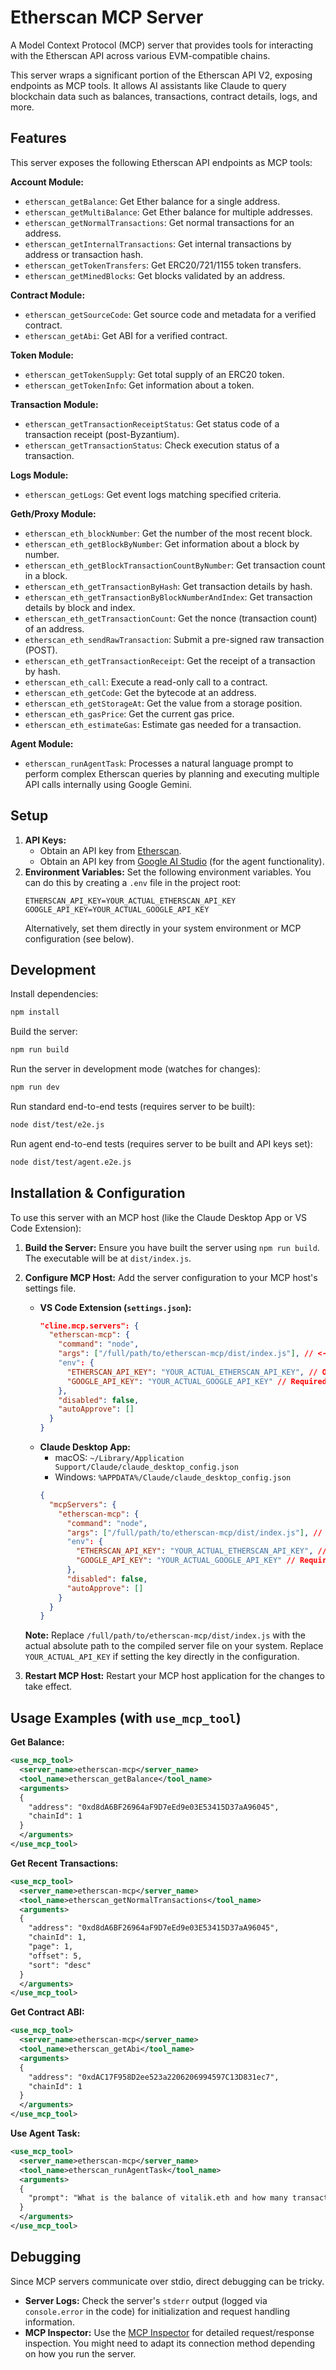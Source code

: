 # Etherscan MCP Server

A Model Context Protocol (MCP) server that provides tools for interacting with the Etherscan API across various EVM-compatible chains.

This server wraps a significant portion of the Etherscan API V2, exposing endpoints as MCP tools. It allows AI assistants like Claude to query blockchain data such as balances, transactions, contract details, logs, and more.

## Features

This server exposes the following Etherscan API endpoints as MCP tools:

**Account Module:**

- `etherscan_getBalance`: Get Ether balance for a single address.
- `etherscan_getMultiBalance`: Get Ether balance for multiple addresses.
- `etherscan_getNormalTransactions`: Get normal transactions for an address.
- `etherscan_getInternalTransactions`: Get internal transactions by address or transaction hash.
- `etherscan_getTokenTransfers`: Get ERC20/721/1155 token transfers.
- `etherscan_getMinedBlocks`: Get blocks validated by an address.

**Contract Module:**

- `etherscan_getSourceCode`: Get source code and metadata for a verified contract.
- `etherscan_getAbi`: Get ABI for a verified contract.

**Token Module:**

- `etherscan_getTokenSupply`: Get total supply of an ERC20 token.
- `etherscan_getTokenInfo`: Get information about a token.

**Transaction Module:**

- `etherscan_getTransactionReceiptStatus`: Get status code of a transaction receipt (post-Byzantium).
- `etherscan_getTransactionStatus`: Check execution status of a transaction.

**Logs Module:**

- `etherscan_getLogs`: Get event logs matching specified criteria.

**Geth/Proxy Module:**

- `etherscan_eth_blockNumber`: Get the number of the most recent block.
- `etherscan_eth_getBlockByNumber`: Get information about a block by number.
- `etherscan_eth_getBlockTransactionCountByNumber`: Get transaction count in a block.
- `etherscan_eth_getTransactionByHash`: Get transaction details by hash.
- `etherscan_eth_getTransactionByBlockNumberAndIndex`: Get transaction details by block and index.
- `etherscan_eth_getTransactionCount`: Get the nonce (transaction count) of an address.
- `etherscan_eth_sendRawTransaction`: Submit a pre-signed raw transaction (POST).
- `etherscan_eth_getTransactionReceipt`: Get the receipt of a transaction by hash.
- `etherscan_eth_call`: Execute a read-only call to a contract.
- `etherscan_eth_getCode`: Get the bytecode at an address.
- `etherscan_eth_getStorageAt`: Get the value from a storage position.
- `etherscan_eth_gasPrice`: Get the current gas price.
- `etherscan_eth_estimateGas`: Estimate gas needed for a transaction.

**Agent Module:**

- `etherscan_runAgentTask`: Processes a natural language prompt to perform complex Etherscan queries by planning and executing multiple API calls internally using Google Gemini.

## Setup

1.  **API Keys:**
    - Obtain an API key from [Etherscan](https://etherscan.io/myapikey).
    - Obtain an API key from [Google AI Studio](https://aistudio.google.com/app/apikey) (for the agent functionality).
2.  **Environment Variables:** Set the following environment variables. You can do this by creating a `.env` file in the project root:
    ```dotenv
    ETHERSCAN_API_KEY=YOUR_ACTUAL_ETHERSCAN_API_KEY
    GOOGLE_API_KEY=YOUR_ACTUAL_GOOGLE_API_KEY
    ```
    Alternatively, set them directly in your system environment or MCP configuration (see below).

## Development

Install dependencies:

```bash
npm install
```

Build the server:

```bash
npm run build
```

Run the server in development mode (watches for changes):

```bash
npm run dev
```

Run standard end-to-end tests (requires server to be built):

```bash
node dist/test/e2e.js
```

Run agent end-to-end tests (requires server to be built and API keys set):

```bash
node dist/test/agent.e2e.js
```

## Installation & Configuration

To use this server with an MCP host (like the Claude Desktop App or VS Code Extension):

1.  **Build the Server:** Ensure you have built the server using `npm run build`. The executable will be at `dist/index.js`.
2.  **Configure MCP Host:** Add the server configuration to your MCP host's settings file.

    - **VS Code Extension (`settings.json`):**
      ```json
      "cline.mcp.servers": {
        "etherscan-mcp": {
          "command": "node",
          "args": ["/full/path/to/etherscan-mcp/dist/index.js"], // <-- IMPORTANT: Use absolute path
          "env": {
            "ETHERSCAN_API_KEY": "YOUR_ACTUAL_ETHERSCAN_API_KEY", // Or ensure it's set in the environment
            "GOOGLE_API_KEY": "YOUR_ACTUAL_GOOGLE_API_KEY" // Required for agent tool
          },
          "disabled": false,
          "autoApprove": []
        }
      }
      ```
    - **Claude Desktop App:**
      - macOS: `~/Library/Application Support/Claude/claude_desktop_config.json`
      - Windows: `%APPDATA%/Claude/claude_desktop_config.json`
      ```json
      {
        "mcpServers": {
          "etherscan-mcp": {
            "command": "node",
            "args": ["/full/path/to/etherscan-mcp/dist/index.js"], // <-- IMPORTANT: Use absolute path
            "env": {
              "ETHERSCAN_API_KEY": "YOUR_ACTUAL_ETHERSCAN_API_KEY", // Or ensure it's set in the environment
              "GOOGLE_API_KEY": "YOUR_ACTUAL_GOOGLE_API_KEY" // Required for agent tool
            },
            "disabled": false,
            "autoApprove": []
          }
        }
      }
      ```

    **Note:** Replace `/full/path/to/etherscan-mcp/dist/index.js` with the actual absolute path to the compiled server file on your system. Replace `YOUR_ACTUAL_API_KEY` if setting the key directly in the configuration.

3.  **Restart MCP Host:** Restart your MCP host application for the changes to take effect.

## Usage Examples (with `use_mcp_tool`)

**Get Balance:**

```xml
<use_mcp_tool>
  <server_name>etherscan-mcp</server_name>
  <tool_name>etherscan_getBalance</tool_name>
  <arguments>
  {
    "address": "0xd8dA6BF26964aF9D7eEd9e03E53415D37aA96045",
    "chainId": 1
  }
  </arguments>
</use_mcp_tool>
```

**Get Recent Transactions:**

```xml
<use_mcp_tool>
  <server_name>etherscan-mcp</server_name>
  <tool_name>etherscan_getNormalTransactions</tool_name>
  <arguments>
  {
    "address": "0xd8dA6BF26964aF9D7eEd9e03E53415D37aA96045",
    "chainId": 1,
    "page": 1,
    "offset": 5,
    "sort": "desc"
  }
  </arguments>
</use_mcp_tool>
```

**Get Contract ABI:**

```xml
<use_mcp_tool>
  <server_name>etherscan-mcp</server_name>
  <tool_name>etherscan_getAbi</tool_name>
  <arguments>
  {
    "address": "0xdAC17F958D2ee523a2206206994597C13D831ec7",
    "chainId": 1
  }
  </arguments>
</use_mcp_tool>
```

**Use Agent Task:**

```xml
<use_mcp_tool>
  <server_name>etherscan-mcp</server_name>
  <tool_name>etherscan_runAgentTask</tool_name>
  <arguments>
  {
    "prompt": "What is the balance of vitalik.eth and how many transactions has it sent on mainnet?"
  }
  </arguments>
</use_mcp_tool>
```

## Debugging

Since MCP servers communicate over stdio, direct debugging can be tricky.

- **Server Logs:** Check the server's `stderr` output (logged via `console.error` in the code) for initialization and request handling information.
- **MCP Inspector:** Use the [MCP Inspector](https://github.com/modelcontextprotocol/inspector) for detailed request/response inspection. You might need to adapt its connection method depending on how you run the server.
